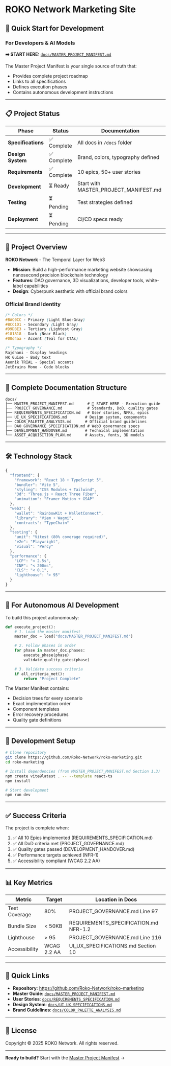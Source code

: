 # ROKO Network Marketing Site

## 🚀 Quick Start for Development

### For Developers & AI Models

**➡️ START HERE:** [`docs/MASTER_PROJECT_MANIFEST.md`](./docs/MASTER_PROJECT_MANIFEST.md)

The Master Project Manifest is your single source of truth that:
- Provides complete project roadmap
- Links to all specifications
- Defines execution phases
- Contains autonomous development instructions

---

## 📋 Project Status

| Phase | Status | Documentation |
|-------|--------|--------------|
| **Specifications** | ✅ Complete | All docs in `/docs` folder |
| **Design System** | ✅ Complete | Brand, colors, typography defined |
| **Requirements** | ✅ Complete | 10 epics, 50+ user stories |
| **Development** | ⏳ Ready | Start with MASTER_PROJECT_MANIFEST.md |
| **Testing** | ⏳ Pending | Test strategies defined |
| **Deployment** | ⏳ Pending | CI/CD specs ready |

---

## 🎯 Project Overview

**ROKO Network** - The Temporal Layer for Web3
- **Mission**: Build a high-performance marketing website showcasing nanosecond precision blockchain technology
- **Features**: DAO governance, 3D visualizations, developer tools, white-label capabilities
- **Design**: Cyberpunk aesthetic with official brand colors

### Official Brand Identity
```css
/* Colors */
#BAC0CC - Primary (Light Blue-Gray)
#BCC1D1 - Secondary (Light Gray)
#D9DBE3 - Tertiary (Lightest Gray)
#181818 - Dark (Near Black)
#00d4aa - Accent (Teal for CTAs)

/* Typography */
Rajdhani - Display headings
HK Guise - Body text
Aeonik TRIAL - Special accents
JetBrains Mono - Code blocks
```

---

## 📁 Complete Documentation Structure

```
docs/
├── MASTER_PROJECT_MANIFEST.md      # 🎯 START HERE - Execution guide
├── PROJECT_GOVERNANCE.md           # Standards, DoD, quality gates
├── REQUIREMENTS_SPECIFICATION.md   # User stories, NFRs, epics
├── UI_UX_SPECIFICATIONS.md        # Design system, components
├── COLOR_PALETTE_ANALYSIS.md      # Official brand guidelines
├── DAO_GOVERNANCE_SPECIFICATION.md # Web3 governance specs
├── DEVELOPMENT_HANDOVER.md        # Technical implementation
└── ASSET_ACQUISITION_PLAN.md      # Assets, fonts, 3D models
```

---

## 🛠️ Technology Stack

```javascript
{
  "frontend": {
    "framework": "React 18 + TypeScript 5",
    "bundler": "Vite 5",
    "styling": "CSS Modules + Tailwind",
    "3d": "Three.js + React Three Fiber",
    "animation": "Framer Motion + GSAP"
  },
  "web3": {
    "wallet": "RainbowKit + WalletConnect",
    "library": "Viem + Wagmi",
    "contracts": "TypeChain"
  },
  "testing": {
    "unit": "Vitest (80% coverage required)",
    "e2e": "Playwright",
    "visual": "Percy"
  },
  "performance": {
    "LCP": "< 2.5s",
    "INP": "< 200ms",
    "CLS": "< 0.1",
    "lighthouse": "> 95"
  }
}
```

---

## 🤖 For Autonomous AI Development

To build this project autonomously:

```python
def execute_project():
    # 1. Load the master manifest
    master_doc = load("docs/MASTER_PROJECT_MANIFEST.md")

    # 2. Follow phases in order
    for phase in master_doc.phases:
        execute_phase(phase)
        validate_quality_gates(phase)

    # 3. Validate success criteria
    if all_criteria_met():
        return "Project Complete"
```

The Master Manifest contains:
- Decision trees for every scenario
- Exact implementation order
- Component templates
- Error recovery procedures
- Quality gate definitions

---

## 🚀 Development Setup

```bash
# Clone repository
git clone https://github.com/Roko-Network/roko-marketing.git
cd roko-marketing

# Install dependencies (from MASTER_PROJECT_MANIFEST.md Section 1.3)
npm create vite@latest . -- --template react-ts
npm install

# Start development
npm run dev
```

---

## ✅ Success Criteria

The project is complete when:
1. ✅ All 10 Epics implemented (REQUIREMENTS_SPECIFICATION.md)
2. ✅ All DoD criteria met (PROJECT_GOVERNANCE.md)
3. ✅ Quality gates passed (DEVELOPMENT_HANDOVER.md)
4. ✅ Performance targets achieved (NFR-1)
5. ✅ Accessibility compliant (WCAG 2.2 AA)

---

## 📊 Key Metrics

| Metric | Target | Location in Docs |
|--------|--------|------------------|
| Test Coverage | 80% | PROJECT_GOVERNANCE.md Line 97 |
| Bundle Size | < 50KB | REQUIREMENTS_SPECIFICATION.md NFR-1.2 |
| Lighthouse | > 95 | PROJECT_GOVERNANCE.md Line 116 |
| Accessibility | WCAG 2.2 AA | UI_UX_SPECIFICATIONS.md Section 10 |

---

## 🔗 Quick Links

- **Repository**: https://github.com/Roko-Network/roko-marketing
- **Master Guide**: [`docs/MASTER_PROJECT_MANIFEST.md`](./docs/MASTER_PROJECT_MANIFEST.md)
- **User Stories**: [`docs/REQUIREMENTS_SPECIFICATION.md`](./docs/REQUIREMENTS_SPECIFICATION.md)
- **Design System**: [`docs/UI_UX_SPECIFICATIONS.md`](./docs/UI_UX_SPECIFICATIONS.md)
- **Brand Guidelines**: [`docs/COLOR_PALETTE_ANALYSIS.md`](./docs/COLOR_PALETTE_ANALYSIS.md)

---

## 📄 License

Copyright © 2025 ROKO Network. All rights reserved.

---

**Ready to build?** Start with the [Master Project Manifest](./docs/MASTER_PROJECT_MANIFEST.md) →